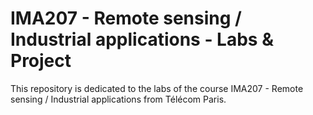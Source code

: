 # IMA207 - Remote sensing / Industrial applications - Labs & Project
This repository is dedicated to the labs of the course IMA207 - Remote sensing / Industrial applications from Télécom Paris.
